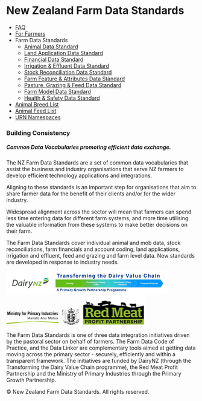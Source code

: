 # New Zealand Farm Data Standards

* [FAQ](https://github.com/Datalinker-Org/Farm-Data-Standards/blob/master/Information%20for%20Customers/FarmDataStandards_FAQ.md)
* [For Farmers](https://github.com/Datalinker-Org/Farm-Data-Standards/blob/master/Information%20for%20Customers/FarmDataStandards_For-Farmers.md)
* Farm Data Standards
  * [Animal Data Standard](https://github.com/Datalinker-Org/Farm-Data-Standards/blob/master/Animal%20Data%20Standards/README.md)
  * [Land Application Data Standard](https://github.com/Datalinker-Org/Farm-Data-Standards/blob/master/Land%20Application%20Standard/README.md)
  * [Financial Data Standard](https://github.com/Datalinker-Org/Farm-Data-Standards/blob/master/Financial%20Data%20Standard/README.md)
  * [Irrigation & Effluent Data Standard](https://github.com/Datalinker-Org/Farm-Data-Standards/blob/master/Irrigation%20and%20Effluent/README.md)
  * [Stock Reconciliation Data Standard](https://github.com/Datalinker-Org/Farm-Data-Standards/blob/master/Stock%20Reconciliation/README.md)
  * [Farm Feature & Attributes Data Standard](https://github.com/Datalinker-Org/Farm-Data-Standards/blob/master/Farm%20Features%20and%20Attributes/README.md)
  * [Pasture, Grazing & Feed Data Standard](https://github.com/Datalinker-Org/Farm-Data-Standards/blob/master/Pasture%20Graze%20and%20Feed/README.md)
  * [Farm Model Data Standard](https://github.com/Datalinker-Org/Farm-Data-Standards/blob/master/Farm%20Model/README.md)
  * [Health & Safety Data Standard](https://github.com/Datalinker-Org/Farm-Data-Standards/blob/master/Health%20and%20Safety/README.md)
* [Animal Breed List](https://github.com/Datalinker-Org/Farm-Data-Standards/blob/master/Additional%20Value%20Lists/FarmDataStandards_Animal-Breed-List.md)
* [Animal Feed List](https://github.com/Datalinker-Org/Farm-Data-Standards/blob/master/Additional%20Value%20Lists/FarmDataStandards_Animal-Feed-List.md)
* [URN Namespaces](https://github.com/Datalinker-Org/Farm-Data-Standards/blob/master/Information%20for%20Customers/FarmDataStandards_Namespaces-for-Farm-Data-Identifiers.md)

### Building Consistency

##### Common Data Vocabularies promoting efficient data exchange.

The NZ Farm Data Standards are a set of common data vocabularies that assist the business and industry organisations that serve NZ farmers to develop efficient technology applications and integrations.

Aligning to these standards is an important step for organisations that aim to share farmer data for the benefit of their clients and/or for the wider industry.

Widespread alignment across the sector will mean that farmers can spend less time entering data for different farm systems, and more time utilising the valuable information from these systems to make better decisions on their farm.

The Farm Data Standards cover individual animal and mob data, stock reconciliations, farm financials and account coding, land applications, irrigation and effluent, feed and grazing and farm level data. New standards are developed in response to industry needs.

![DairyNZLogo](https://github.com/Datalinker-Org/Farm-Data-Standards/blob/master/Images/DairyNZ.png "DairyNZ Logo")
![PGP_Header](https://github.com/Datalinker-Org/Farm-Data-Standards/blob/master/Images/PGP_Header.jpg "PGP Header")
![MPILogo](https://github.com/Datalinker-Org/Farm-Data-Standards/blob/master/Images/MPI.png "MPI Logo")
![RMPP.png](https://github.com/Datalinker-Org/Farm-Data-Standards/blob/master/Images/RMPP.png "RMPP Logo")

The Farm Data Standards is one of three data integration initiatives driven by the pastoral sector on behalf of farmers. The Farm Data Code of Practice, and the Data Linker are complementary tools aimed at getting data moving across the primary sector - securely, efficiently and within a transparent framework. The initiatives are funded by DairyNZ (through the Transforming the Dairy Value Chain programme), the Red Meat Profit Partnership and the Ministry of Primary Industries through the Primary Growth Partnership.

© New Zealand Farm Data Standards. All rights reserved.
